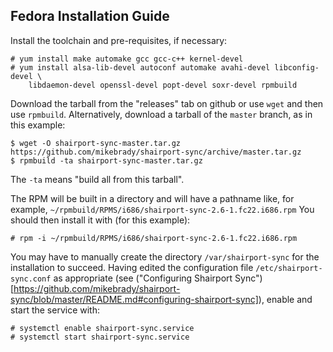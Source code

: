 Fedora Installation Guide
-----

Install the toolchain and pre-requisites, if necessary:
```
# yum install make automake gcc gcc-c++ kernel-devel
# yum install alsa-lib-devel autoconf automake avahi-devel libconfig-devel \
    libdaemon-devel openssl-devel popt-devel soxr-devel rpmbuild
```
Download the tarball from the "releases" tab on github or use `wget` and then use `rpmbuild`. Alternatively, download a tarball of the `master` branch, as in this example:
```
$ wget -O shairport-sync-master.tar.gz https://github.com/mikebrady/shairport-sync/archive/master.tar.gz
$ rpmbuild -ta shairport-sync-master.tar.gz
```
The `-ta` means "build all from this tarball".

The RPM will be built in a directory and will have a pathname like, for example, `~/rpmbuild/RPMS/i686/shairport-sync-2.6-1.fc22.i686.rpm` You should then install it with (for this example):
```
# rpm -i ~/rpmbuild/RPMS/i686/shairport-sync-2.6-1.fc22.i686.rpm
```
You may have to manually create the directory `/var/shairport-sync` for the installation to succeed. Having edited the configuration file `/etc/shairport-sync.conf` as appropriate (see ("Configuring Shairport Sync")[https://github.com/mikebrady/shairport-sync/blob/master/README.md#configuring-shairport-sync]), enable and start the service with:
```
# systemctl enable shairport-sync.service
# systemctl start shairport-sync.service
```

